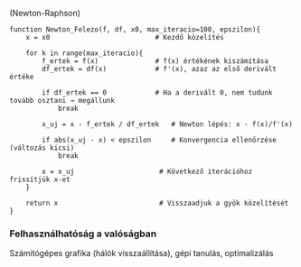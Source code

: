 (Newton-Raphson)
```pseudo
function Newton_Felezo(f, df, x0, max_iteracio=100, epszilon){
    x = x0                          # Kezdő közelítés

    for k in range(max_iteracio){
        f_ertek = f(x)              # f(x) értékének kiszámítása
        df_ertek = df(x)            # f'(x), azaz az első derivált értéke

        if df_ertek == 0            # Ha a derivált 0, nem tudunk tovább osztani → megállunk
            break

        x_uj = x - f_ertek / df_ertek   # Newton lépés: x - f(x)/f'(x)

        if abs(x_uj - x) < epszilon     # Konvergencia ellenőrzése (változás kicsi)
            break

        x = x_uj                     # Következő iterációhoz frissítjük x-et
    }

    return x                         # Visszaadjuk a gyök közelítését
}
```

### Felhasználhatóság a valóságban
Számítógépes grafika (hálók visszaállítása), gépi tanulás, optimalizálás